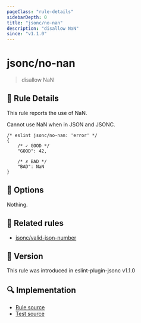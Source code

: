 ```yaml
---
pageClass: "rule-details"
sidebarDepth: 0
title: "jsonc/no-nan"
description: "disallow NaN"
since: "v1.1.0"
---
```

# jsonc/no-nan

> disallow NaN

## :book: Rule Details

This rule reports the use of NaN.

Cannot use NaN when in JSON and JSONC.

<eslint-code-block>

<!-- eslint-skip -->

```json5
/* eslint jsonc/no-nan: 'error' */
{
    /* ✓ GOOD */
    "GOOD": 42,

    /* ✗ BAD */
    "BAD": NaN
}
```

</eslint-code-block>

## :wrench: Options

Nothing.

## :couple: Related rules

- [jsonc/valid-json-number]

[jsonc/valid-json-number]: ./valid-json-number.md

## :rocket: Version

This rule was introduced in eslint-plugin-jsonc v1.1.0

## :mag: Implementation

- [Rule source](https://github.com/ota-meshi/eslint-plugin-jsonc/blob/master/lib/rules/no-nan.ts)
- [Test source](https://github.com/ota-meshi/eslint-plugin-jsonc/blob/master/tests/lib/rules/no-nan.ts)
